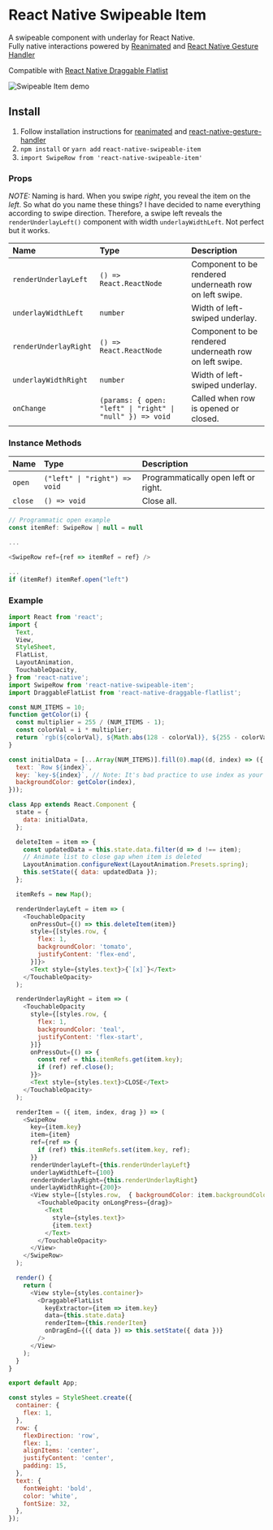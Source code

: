 # React Native Swipeable Item

A swipeable component with underlay for React Native.<br />
Fully native interactions powered by [Reanimated](https://github.com/kmagiera/react-native-reanimated) and [React Native Gesture Handler](https://github.com/kmagiera/react-native-gesture-handler)

Compatible with [React Native Draggable Flatlist](https://github.com/computerjazz/react-native-draggable-flatlist)

![Swipeable Item demo](https://i.imgur.com/zc2IrRl.gif)

## Install
1. Follow installation instructions for [reanimated](https://github.com/kmagiera/react-native-reanimated) and [react-native-gesture-handler](https://github.com/kmagiera/react-native-gesture-handler)
2. `npm install` or `yarn add` `react-native-swipeable-item` 
3. `import SwipeRow from 'react-native-swipeable-item'`  

### Props

_NOTE:_ Naming is hard. When you swipe _right_, you reveal the item on the _left_. So what do you name these things? I have decided to name everything according to swipe direction. Therefore, a swipe left reveals the `renderUnderlayLeft()` component with width `underlayWidthLeft`. Not perfect but it works.

Name | Type | Description
:--- | :--- | :---
`renderUnderlayLeft` | `() => React.ReactNode` |  Component to be rendered underneath row on left swipe.
`underlayWidthLeft` | `number` | Width of left-swiped underlay.
`renderUnderlayRight` | `() => React.ReactNode` |  Component to be rendered underneath row on left swipe.
`underlayWidthRight` | `number` | Width of left-swiped underlay.
`onChange` | `(params: { open: "left" \| "right" \| "null" }) => void` |  Called when row is opened or closed.

### Instance Methods
Name | Type | Description
:--- | :--- | :---
`open` | `("left" \| "right") => void` |  Programmatically open left or right.
`close` | `() => void` | Close all.

```js
// Programmatic open example
const itemRef: SwipeRow | null = null

...

<SwipeRow ref={ref => itemRef = ref} />

...
if (itemRef) itemRef.open("left")
```

### Example
```javascript
import React from 'react';
import {
  Text,
  View,
  StyleSheet,
  FlatList,
  LayoutAnimation,
  TouchableOpacity,
} from 'react-native';
import SwipeRow from 'react-native-swipeable-item';
import DraggableFlatList from 'react-native-draggable-flatlist';

const NUM_ITEMS = 10;
function getColor(i) {
  const multiplier = 255 / (NUM_ITEMS - 1);
  const colorVal = i * multiplier;
  return `rgb(${colorVal}, ${Math.abs(128 - colorVal)}, ${255 - colorVal})`;
}

const initialData = [...Array(NUM_ITEMS)].fill(0).map((d, index) => ({
  text: `Row ${index}`,
  key: `key-${index}`, // Note: It's bad practice to use index as your key. Don't do it in production!
  backgroundColor: getColor(index),
}));

class App extends React.Component {
  state = {
    data: initialData,
  };

  deleteItem = item => {
    const updatedData = this.state.data.filter(d => d !== item);
    // Animate list to close gap when item is deleted
    LayoutAnimation.configureNext(LayoutAnimation.Presets.spring);
    this.setState({ data: updatedData });
  };

  itemRefs = new Map();

  renderUnderlayLeft = item => (
    <TouchableOpacity
      onPressOut={() => this.deleteItem(item)}
      style={[styles.row, {
        flex: 1,
        backgroundColor: 'tomato',
        justifyContent: 'flex-end',
      }]}>
      <Text style={styles.text}>{`[x]`}</Text>
    </TouchableOpacity>
  );

  renderUnderlayRight = item => (
    <TouchableOpacity
      style={[styles.row, {
        flex: 1,
        backgroundColor: 'teal',
        justifyContent: 'flex-start',
      }]}
      onPressOut={() => {
        const ref = this.itemRefs.get(item.key);
        if (ref) ref.close();
      }}>
      <Text style={styles.text}>CLOSE</Text>
    </TouchableOpacity>
  );

  renderItem = ({ item, index, drag }) => (
    <SwipeRow
      key={item.key}
      item={item}
      ref={ref => {
        if (ref) this.itemRefs.set(item.key, ref);
      }}
      renderUnderlayLeft={this.renderUnderlayLeft}
      underlayWidthLeft={100}
      renderUnderlayRight={this.renderUnderlayRight}
      underlayWidthRight={200}>
      <View style={[styles.row,  { backgroundColor: item.backgroundColor }]}>
        <TouchableOpacity onLongPress={drag}>
          <Text
            style={styles.text}>
            {item.text}
          </Text>
        </TouchableOpacity>
      </View>
    </SwipeRow>
  );

  render() {
    return (
      <View style={styles.container}>
        <DraggableFlatList
          keyExtractor={item => item.key}
          data={this.state.data}
          renderItem={this.renderItem}
          onDragEnd={({ data }) => this.setState({ data })}
        />
      </View>
    );
  }
}

export default App;

const styles = StyleSheet.create({
  container: {
    flex: 1,
  },
  row: {
    flexDirection: 'row',
    flex: 1,
    alignItems: 'center',
    justifyContent: 'center',
    padding: 15,
  },
  text: {
    fontWeight: 'bold',
    color: 'white',
    fontSize: 32,
  },
});
```
